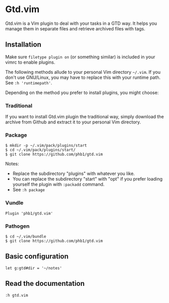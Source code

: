 # Gtd.vim

Gtd.vim is a Vim plugin to deal with your tasks in a GTD way. It helps you
manage them in separate files and retrieve archived files with tags.

## Installation

Make sure `filetype plugin on` (or something similar) is included in your vimrc
to enable plugins.

The following methods allude to your personal Vim directory `~/.vim`. If you
don't use GNU/Linux, you may have to replace this with your runtime path. See
`:h 'runtimepath'`.

Depending on the method you prefer to install plugins, you might choose:

### Traditional

If you want to install Gtd.vim plugin the traditional way, simply download the
archive from Github and extract it to your personal Vim directory.

### Package

	$ mkdir -p ~/.vim/pack/plugins/start
	$ cd ~/.vim/pack/plugins/start/
	$ git clone https://github.com/phb1/gtd.vim

Notes:
- Replace the subdirectory "plugins" with whatever you like.
- You can replace the subdirectory "start" with "opt" if you prefer loading
  yourself the plugin with `:packadd` command.
- See `:h package`

### Vundle

	Plugin 'phb1/gtd.vim'

### Pathogen

	$ cd ~/.vim/bundle
	$ git clone https://github.com/phb1/gtd.vim

## Basic configuration

	let g:gtd#dir = '~/notes'

## Read the documentation

	:h gtd.vim
